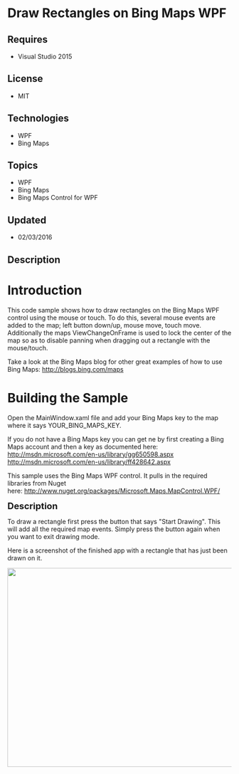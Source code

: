 # Draw Rectangles on Bing Maps WPF
## Requires
- Visual Studio 2015
## License
- MIT
## Technologies
- WPF
- Bing Maps
## Topics
- WPF
- Bing Maps
- Bing Maps Control for WPF
## Updated
- 02/03/2016
## Description

<h1>Introduction</h1>
<p>This code sample shows how to draw rectangles on the Bing Maps WPF control using the mouse or touch. To do this, several mouse events are added to the map; left button down/up, mouse move, touch move. Additionally the maps ViewChangeOnFrame is used to lock
 the center of the map so as to disable panning when dragging out a rectangle with the mouse/touch.</p>
<p>Take a look at the Bing Maps blog for other great examples of how to use Bing Maps:
<a href="http://blogs.bing.com/maps">http://blogs.bing.com/maps</a><em><br>
</em></p>
<h1><span>Building the Sample</span></h1>
<p>Open the MainWindow.xaml file and add your Bing Maps key to the map where it says YOUR_BING_MAPS_KEY.</p>
<div></div>
<div></div>
<div>If you do not have a Bing Maps key you can get ne by first creating a Bing Maps account and then a key as documented here:</div>
<div></div>
<div><a href="http://msdn.microsoft.com/en-us/library/gg650598.aspx">http://msdn.microsoft.com/en-us/library/gg650598.aspx</a></div>
<div><a href="http://msdn.microsoft.com/en-us/library/ff428642.aspx">http://msdn.microsoft.com/en-us/library/ff428642.aspx</a></div>
<p>This sample uses the Bing Maps WPF control. It pulls in the required libraries from Nuget here:&nbsp;<a href="http://www.nuget.org/packages/Microsoft.Maps.MapControl.WPF/">http://www.nuget.org/packages/Microsoft.Maps.MapControl.WPF/</a>&nbsp;&nbsp;</p>
<p><span style="font-size:20px; font-weight:bold">Description</span></p>
<p>To draw a rectangle first press the button that says &quot;Start Drawing&quot;. This will add all the required map events. Simply press the button again when you want to exit drawing mode.</p>
<p>Here is a screenshot of the finished app with a rectangle that has just been drawn on it.</p>
<p><img width="931" height="691" id="148137" src="https://i1.code.msdn.s-msft.com/draw-rectangles-on-bing-ce083d0e/image/file/148137/1/wpfrectangle.png" alt="" style="width:550px; height:447px"></p>
<p><em><br>
</em></p>
